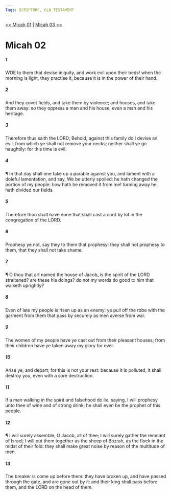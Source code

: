 ```yaml
---
Tags: SCRIPTURE, OLD_TESTAMENT
---
```


[<< Micah 01](OLD_TESTAMENT/33_Micah/Micah_01.md) | [Micah 03 >>](OLD_TESTAMENT/33_Micah/Micah_03.md)

# Micah 02

##### 1
 WOE to them that devise iniquity, and work evil upon their beds!  when the morning is light, they practise it, because it is in the power of their hand.
##### 2
 And they covet fields, and take them by violence; and houses, and take them away: so they oppress a man and his house, even a man and his heritage.
##### 3
 Therefore thus saith the LORD; Behold, against this family do I devise an evil, from which ye shall not remove your necks; neither shall ye go haughtily: for this time is evil.
##### 4
 ¶ In that day shall one take up a parable against you, and lament with a doleful lamentation, and say, We be utterly spoiled: he hath changed the portion of my people: how hath he removed it from me!  turning away he hath divided our fields.
##### 5
 Therefore thou shalt have none that shall cast a cord by lot in the congregation of the LORD.
##### 6
 Prophesy ye not, say they to them that prophesy: they shall not prophesy to them, that they shall not take shame.
##### 7
 ¶ O thou that art named the house of Jacob, is the spirit of the LORD straitened?  are these his doings?  do not my words do good to him that walketh uprightly?
##### 8
 Even of late my people is risen up as an enemy: ye pull off the robe with the garment from them that pass by securely as men averse from war.
##### 9
 The women of my people have ye cast out from their pleasant houses; from their children have ye taken away my glory for ever.
##### 10
 Arise ye, and depart; for this is not your rest: because it is polluted, it shall destroy you, even with a sore destruction.
##### 11
 If a man walking in the spirit and falsehood do lie, saying, I will prophesy unto thee of wine and of strong drink; he shall even be the prophet of this people.
##### 12
 ¶ I will surely assemble, O Jacob, all of thee; I will surely gather the remnant of Israel; I will put them together as the sheep of Bozrah, as the flock in the midst of their fold: they shall make great noise by reason of the multitude of men.
##### 13
 The breaker is come up before them: they have broken up, and have passed through the gate, and are gone out by it: and their king shall pass before them, and the LORD on the head of them.
